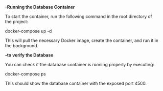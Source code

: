 **-Running the Database Container**

To start the container, run the following command in the root directory of the project:

docker-compose up -d

This will pull the necessary Docker image, create the container, and run it in the background.

**-to verify the Database**

You can check if the database container is running properly by executing:

docker-compose ps

This should show the database container with the exposed port 4500.

